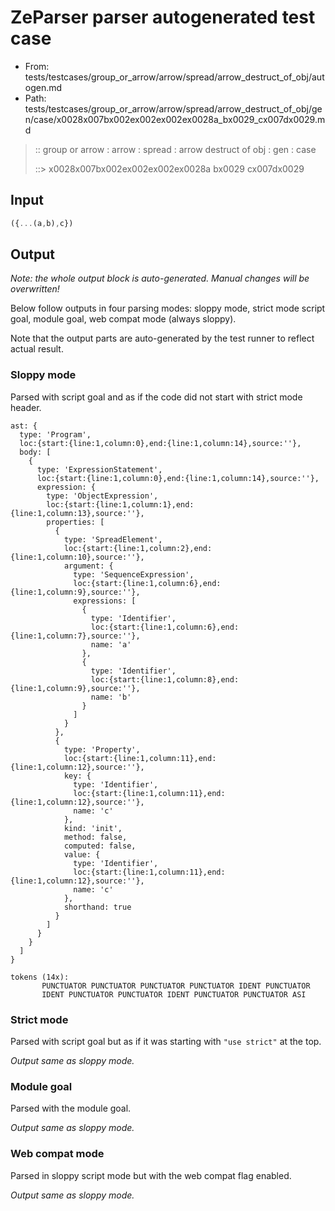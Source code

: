 # ZeParser parser autogenerated test case

- From: tests/testcases/group_or_arrow/arrow/spread/arrow_destruct_of_obj/autogen.md
- Path: tests/testcases/group_or_arrow/arrow/spread/arrow_destruct_of_obj/gen/case/x0028x007bx002ex002ex002ex0028a_bx0029_cx007dx0029.md

> :: group or arrow : arrow : spread : arrow destruct of obj : gen : case
>
> ::> x0028x007bx002ex002ex002ex0028a bx0029 cx007dx0029

## Input


`````js
({...(a,b),c})
`````

## Output

_Note: the whole output block is auto-generated. Manual changes will be overwritten!_

Below follow outputs in four parsing modes: sloppy mode, strict mode script goal, module goal, web compat mode (always sloppy).

Note that the output parts are auto-generated by the test runner to reflect actual result.

### Sloppy mode

Parsed with script goal and as if the code did not start with strict mode header.

`````
ast: {
  type: 'Program',
  loc:{start:{line:1,column:0},end:{line:1,column:14},source:''},
  body: [
    {
      type: 'ExpressionStatement',
      loc:{start:{line:1,column:0},end:{line:1,column:14},source:''},
      expression: {
        type: 'ObjectExpression',
        loc:{start:{line:1,column:1},end:{line:1,column:13},source:''},
        properties: [
          {
            type: 'SpreadElement',
            loc:{start:{line:1,column:2},end:{line:1,column:10},source:''},
            argument: {
              type: 'SequenceExpression',
              loc:{start:{line:1,column:6},end:{line:1,column:9},source:''},
              expressions: [
                {
                  type: 'Identifier',
                  loc:{start:{line:1,column:6},end:{line:1,column:7},source:''},
                  name: 'a'
                },
                {
                  type: 'Identifier',
                  loc:{start:{line:1,column:8},end:{line:1,column:9},source:''},
                  name: 'b'
                }
              ]
            }
          },
          {
            type: 'Property',
            loc:{start:{line:1,column:11},end:{line:1,column:12},source:''},
            key: {
              type: 'Identifier',
              loc:{start:{line:1,column:11},end:{line:1,column:12},source:''},
              name: 'c'
            },
            kind: 'init',
            method: false,
            computed: false,
            value: {
              type: 'Identifier',
              loc:{start:{line:1,column:11},end:{line:1,column:12},source:''},
              name: 'c'
            },
            shorthand: true
          }
        ]
      }
    }
  ]
}

tokens (14x):
       PUNCTUATOR PUNCTUATOR PUNCTUATOR PUNCTUATOR IDENT PUNCTUATOR
       IDENT PUNCTUATOR PUNCTUATOR IDENT PUNCTUATOR PUNCTUATOR ASI
`````

### Strict mode

Parsed with script goal but as if it was starting with `"use strict"` at the top.

_Output same as sloppy mode._

### Module goal

Parsed with the module goal.

_Output same as sloppy mode._

### Web compat mode

Parsed in sloppy script mode but with the web compat flag enabled.

_Output same as sloppy mode._
